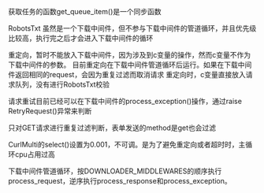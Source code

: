
获取任务的函数get_queue_item()是一个同步函数

RobotsTxt 虽然是一个下载中间件，但不参与下载中间件的管道循环，并且优先级比较高，执行完之后才会进入下载中间件的循环

重定向，暂时不能放入下载中间件，因为涉及到c变量的操作，然而c变量不作为下载中间件的参数。
目前重定向在下载中间件管道循环后运行。如果在下载中间件返回相同的request，会因为重复过滤而取消请求
重定向时，c变量直接放入请求队列，没有进行RobotsTxt校验

请求重试目前已经可以在下载中间件的process_exception()操作，通过raise RetryRequest()异常来判断

只对GET请求进行重复过滤判断，表单发送的method是get也会过滤

CurlMulti的select()设置为0.001，不可调。是为了避免重定向或者超时时，主循环cpu占用过高

下载中间件管道循环，按DOWNLOADER_MIDDLEWARES的顺序执行process_request，逆序执行process_response和process_exception。